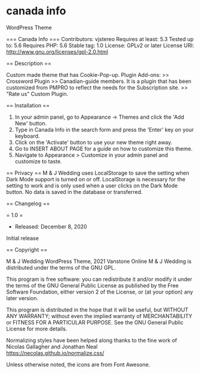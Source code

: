 # canada info
 WordPress Theme
	
===  Canada Info ===
Contributors: vjstereo 
Requires at least: 5.3
Tested up to: 5.6
Requires PHP: 5.6
Stable tag: 1.0
License: GPLv2 or later
License URI: http://www.gnu.org/licenses/gpl-2.0.html

== Description ==


Custom made theme that has Cookie-Pop-up. 
	 Plugin Add-ons: 
	 >> Crossword Plugin
	 >> Canadian-guide members. It is a plugin that has been customized from PMPRO to reflect the needs for the Subscription site. 
	 >> "Rate us" Custom Plugin.


== Installation ==

1. In your admin panel, go to Appearance -> Themes and click the 'Add New' button.
2. Type in Canada Info in the search form and press the 'Enter' key on your keyboard.
3. Click on the 'Activate' button to use your new theme right away.
4. Go to INSERT ABOUT PAGE for a guide on how to customize this theme.
5. Navigate to Appearance > Customize in your admin panel and customize to taste.

== Privacy ==
M & J Wedding uses LocalStorage to save the setting when Dark Mode support is turned on or off.
LocalStorage is necessary for the setting to work and is only used when a user clicks on the Dark Mode button.
No data is saved in the database or transferred.

== Changelog ==

= 1.0 =
* Released: December 8, 2020

Initial release

== Copyright ==

M & J Wedding WordPress Theme, 2021 Vanstone Online
M & J Wedding is distributed under the terms of the GNU GPL.

This program is free software: you can redistribute it and/or modify
it under the terms of the GNU General Public License as published by
the Free Software Foundation, either version 2 of the License, or
(at your option) any later version.

This program is distributed in the hope that it will be useful,
but WITHOUT ANY WARRANTY; without even the implied warranty of
MERCHANTABILITY or FITNESS FOR A PARTICULAR PURPOSE. See the
GNU General Public License for more details.



Normalizing styles have been helped along thanks to the fine work of
Nicolas Gallagher and Jonathan Neal https://necolas.github.io/normalize.css/

Unless otherwise noted, the icons are from Font Awesone. 



	 
